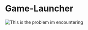 # Game-Launcher


![This is the problem im encountering](https://github.com/Pxpe123/Game-Launcher/assets/114689870/89126879-ff9e-4475-b866-6f984958a433)
